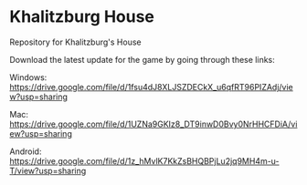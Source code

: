 # Khalitzburg House
 Repository for Khalitzburg's House

Download the latest update for the game by going through these links: 

Windows: https://drive.google.com/file/d/1fsu4dJ8XLJSZDECkX_u6qfRT96PIZAdj/view?usp=sharing

Mac: https://drive.google.com/file/d/1UZNa9GKIz8_DT9inwD0Bvy0NrHHCFDiA/view?usp=sharing

Android: https://drive.google.com/file/d/1z_hMvlK7KkZsBHQBPjLu2jq9MH4m-u-T/view?usp=sharing
